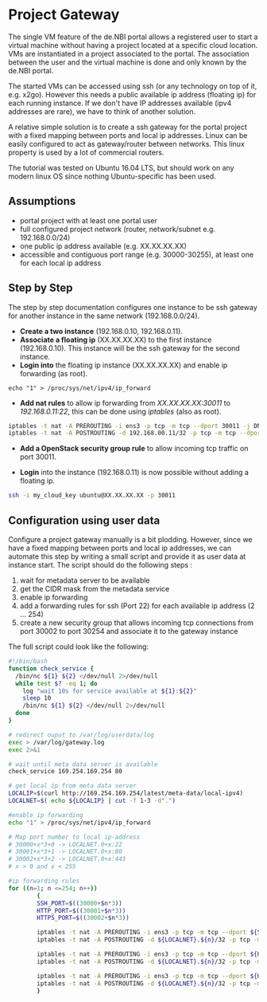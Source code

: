 # Project Gateway 

The single VM feature of the de.NBI portal allows a registered user to start a virtual machine without having a project located at a specific cloud location. VMs are instantiated in a project associated to the portal. The association between the user and the virtual machine is done and only known by the de.NBI portal. 

The started VMs can be accessed using ssh (or any technology on top of it, e.g. x2go). However this needs a public available ip address (floating ip) for each running instance. If we don't have IP addresses available (ipv4 addresses are rare), we have to think of another solution.   

A relative simple solution is to create a ssh gateway for the portal project with a fixed mapping between ports and local ip addresses. Linux can be easily configured to act as gateway/router between networks. This linux property is used by a lot of commercial routers. 

The tutorial was tested on Ubuntu 16.04 LTS, but should work on any modern linux OS since nothing Ubuntu-specific has been used.

## Assumptions

- portal project with at least one portal user
- full configured project network (router, network/subnet e.g. 192.168.0.0/24) 
- one public ip address available (e.g. XX.XX.XX.XX)
- accessible and contiguous port range (e.g. 30000-30255), at least one for each local ip address


## Step by Step

The step by step documentation configures one instance to be ssh gateway for another instance in the same network (192.168.0.0/24). 

- **Create a two instance** (192.168.0.10, 192.168.0.11). 
- **Associate a floating ip** (XX.XX.XX.XX) to the first instance (192.168.0.10). This instance will be the ssh gateway for the second instance.
- **Login into** the floating ip instance (XX.XX.XX.XX) and enable ip forwarding (as root).

```
echo "1" > /proc/sys/net/ipv4/ip_forward
```


-  **Add nat rules** to allow ip forwarding from *XX.XX.XX.XX:30011* to *192.168.0.11:22*, this can be done using *iptables* (also as root).

```BASH
iptables -t nat -A PREROUTING -i ens3 -p tcp -m tcp --dport 30011 -j DNAT --to-destination 192.168.0.11:22
iptables -t nat -A POSTROUTING -d 192.168.00.11/32 -p tcp -m tcp --dport 22 -j SNAT --to-source 192.168.0.10
```

- **Add a OpenStack security group rule** to allow incoming tcp traffic on port 30011. 

- **Login** into the instance (192.168.0.11) is now possible without adding a floating ip.

```BASH
ssh -i my_cloud_key ubuntu@XX.XX.XX.XX -p 30011
```

## Configuration using user data

Configure a project gateway manually is a bit plodding. However, since we have a fixed mapping between ports and local ip addresses, we can automate this step by writing a small script and provide it as user data at instance start. The script should do the following steps : 

1. wait for metadata server to be available
2. get the CIDR mask from the metadata service
3. enable ip forwarding
4. add a forwarding rules for ssh (Port 22) for each available ip address (2 ... 254)
5. create a new security group that allows incoming tcp connections from port 30002 to port 30254 and associate it to the gateway instance 

The full script could look like the following:

```BASH
#!/bin/bash
function check_service {
  /bin/nc ${1} ${2} </dev/null 2>/dev/null
  while test $? -eq 1; do
    log "wait 10s for service available at ${1}:${2}"
    sleep 10
    /bin/nc ${1} ${2} </dev/null 2>/dev/null
  done
}

# redirect ouput to /var/log/userdata/log
exec > /var/log/gateway.log
exec 2>&1

# wait until meta data server is available
check_service 169.254.169.254 80

# get local ip from meta data server
LOCALIP=$(curl http://169.254.169.254/latest/meta-data/local-ipv4)
LOCALNET=$( echo ${LOCALIP} | cut -f 1-3 -d".")

#enable ip forwarding
echo "1" > /proc/sys/net/ipv4/ip_forward

# Map port number to local ip-address
# 30000+x*3+0 -> LOCALNET.0+x:22
# 30001+x*3+1 -> LOCALNET.0+x:80
# 30002+x*3+2 -> LOCALNET.0+x:443
# x > 0 and x < 255

#ip forwarding rules
for ((n=1; n <=254; n++))
        {
        SSH_PORT=$((30000+$n*3))
        HTTP_PORT=$((30001+$n*3))
        HTTPS_PORT=$((30002+$n*3))

        iptables -t nat -A PREROUTING -i ens3 -p tcp -m tcp --dport ${SSH_PORT} -j DNAT --to-destination ${LOCALNET}.${n}:22
        iptables -t nat -A POSTROUTING -d ${LOCALNET}.${n}/32 -p tcp -m tcp --dport 22 -j SNAT --to-source ${LOCALIP}

        iptables -t nat -A PREROUTING -i ens3 -p tcp -m tcp --dport ${HTTP_PORT} -j DNAT --to-destination ${LOCALNET}.${n}:80
        iptables -t nat -A POSTROUTING -d ${LOCALNET}.${n}/32 -p tcp -m tcp --dport 80 -j SNAT --to-source ${LOCALIP}

        iptables -t nat -A PREROUTING -i ens3 -p tcp -m tcp --dport ${HTTPS_PORT} -j DNAT --to-destination ${LOCALNET}.${n}:443
        iptables -t nat -A POSTROUTING -d ${LOCALNET}.${n}/32 -p tcp -m tcp --dport 443 -j SNAT --to-source ${LOCALIP}
        }
```
